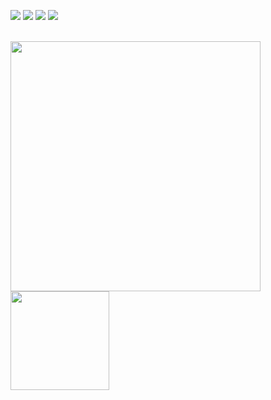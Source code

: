 




  

<a href="https://www.linkedin.com/in/deniz-memduev-4247281b5" target="_blank"><img src="https://img.icons8.com/color/48/000000/linkedin.png"/></a>
<a href="https://www.instagram.com/denizmemduev.dev" target="_blank"><img src="https://img.icons8.com/fluency/48/000000/instagram-new.png"/></a>
<a href="hhttps://twitter.com/deniz_memduev" target="_blank"><img src="https://img.icons8.com/fluency/48/000000/twitter.png"/></a>
<a href="https://denizmemduev.netlify.com" target="_blank"><img src="https://img.icons8.com/fluency/48/000000/domain.png"/></a>

<br>
<div style="width:100%" >

  
  
  <img src="https://github-readme-stats.vercel.app/api?username=denizmemduev&&theme=monokai&&layout=compact&&show_icons=true&&&bg_color=000000" width="400" height="auto"/>
<img src="https://github-readme-stats.vercel.app/api/top-langs/?username=denizmemduev&&theme=monokai&&layout=compact&&show_icons=true&&&bg_color=000000" width="auto" height="158"/>


</div>
                                                                                                                                               
                                                                                                                                               
